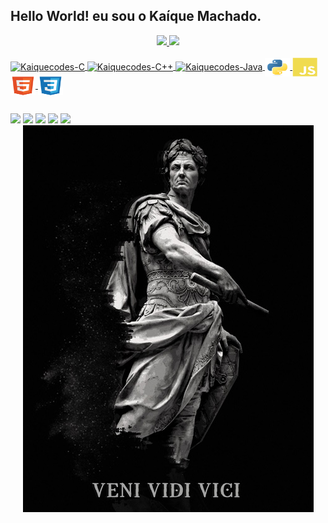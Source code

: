 ## Hello World! eu sou o Kaíque Machado.
<div align="center">
  <a href="https://github.com/kaiquecodes">
  <img height="180em" src="https://github-readme-stats.vercel.app/api?username=kaiquecodes&show_icons=true&theme=tokyonight&include_all_commits=true&count_private=true"/>
   <img height="180em" src="https://github-readme-stats.vercel.app/api/top-langs/?username=kaiquecodes&layout=compact&langs_count=7&theme=tokyonight"/>
 
</div>
<div style="display: inline_block"><br>
  
  <img align="center" alt="Kaiquecodes-C" height="30" width="40" src="https://cdn.jsdelivr.net/gh/devicons/devicon/icons/c/c-original.svg">
  <img align="center" alt="Kaiquecodes-C++" height="30" width="40" src="https://cdn.jsdelivr.net/gh/devicons/devicon/icons/cplusplus/cplusplus-original.svg">
  <img align="center" alt="Kaiquecodes-Java" height="40" width="50" src="https://cdn.jsdelivr.net/gh/devicons/devicon/icons/java/java-original-wordmark.svg">
  <img align="center" alt="Kaiquecodes-Python" height="30" width="40" src="https://raw.githubusercontent.com/devicons/devicon/master/icons/python/python-original.svg">
  <img align="center" alt="Kaique-Js" height="30" width="40" src="https://raw.githubusercontent.com/devicons/devicon/master/icons/javascript/javascript-plain.svg">
  <img align="center" alt="Kaique-HTML" height="30" width="40" src="https://raw.githubusercontent.com/devicons/devicon/master/icons/html5/html5-original.svg">
  <img align="center" alt="Kaique-CSS" height="30" width="40" src="https://raw.githubusercontent.com/devicons/devicon/master/icons/css3/css3-original.svg">
   
  ##
  
<div> 
   <a href="https://instagram.com/kaiquecodes" target="_blank"><img src="https://img.shields.io/badge/-Instagram-%23E4405F?style=for-the-badge&logo=instagram&logoColor=white" ></a>
 	 <a href="https://medium.com/@kaiquecodes" target="_blank"><img src="https://img.shields.io/badge/Medium-12100E?style=for-the-badge&logo=medium&logoColor=white" ></a> 
   <a href="https://www.youtube.com/channel/UC1831hqdPeCBrrp17zMf3Ag" target="_blank"><img src="https://img.shields.io/badge/YouTube-FF0000?style=for-the-badge&logo=youtube&logoColor=white" ></a>
  <a href = "mailto:contatorafaballerini@gmail.com"><img src="https://img.shields.io/badge/-Gmail-%23333?style=for-the-badge&logo=gmail&logoColor=white" target="_blank"></a>
    <a href="https://www.linkedin.com/in/rafaella-ballerini-45875016a" target="_blank"><img src="https://img.shields.io/badge/-LinkedIn-%230077B5?style=for-the-badge&logo=linkedin&logoColor=white" ></a> 
    
</div>
  
 <div align="center" >
 <img src="/images/image.jpg">
 </div>
  

